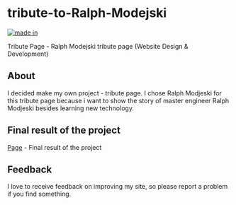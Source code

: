 # tribute-to-Ralph-Modejski
[![made in](#)](poland)

Tribute Page - Ralph Modejski tribute page (Website Design & Development)

## About
I decided make my own project - tribute page. I chose Ralph Modjeski for this tribute page because i want to show the story of master engineer Ralph Modjeski besides learning new technology.

## Final result of the project
[Page](https://darekrepos.github.io/tribute-to-Ralph-Modejski/) - Final result of the project

## Feedback
I love to receive feedback on improving my site, so please report a problem if you find something.
